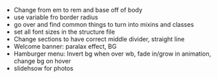 - Change from em to rem and base off of body
- use variable fro border radius
- go over and find common things to turn into mixins and classes
- set all font sizes in the structure file
- Change sections to have correct middle divider, straight line
- Welcome banner: paralax effect, BG
- Hamburger menu: Invert bg when over wb, fade in/grow in animation, change bg on hover
- slidehsow for photos